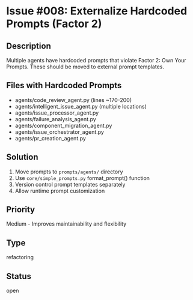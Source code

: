 # Issue #008: Externalize Hardcoded Prompts (Factor 2)

## Description
Multiple agents have hardcoded prompts that violate Factor 2: Own Your Prompts. These should be moved to external prompt templates.

## Files with Hardcoded Prompts
- agents/code_review_agent.py (lines ~170-200)
- agents/intelligent_issue_agent.py (multiple locations)
- agents/issue_processor_agent.py 
- agents/failure_analysis_agent.py
- agents/component_migration_agent.py
- agents/issue_orchestrator_agent.py
- agents/pr_creation_agent.py

## Solution
1. Move prompts to `prompts/agents/` directory
2. Use `core/simple_prompts.py` format_prompt() function
3. Version control prompt templates separately
4. Allow runtime prompt customization

## Priority
Medium - Improves maintainability and flexibility

## Type
refactoring

## Status
open